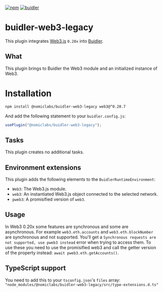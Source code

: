 [![npm](https://img.shields.io/npm/v/@nomiclabs/buidler-web3-legacy.svg)](https://www.npmjs.com/package/@nomiclabs/buidler-web3-legacy)
[![buidler](https://buidler.dev/buidler-plugin-badge.svg?1)](https://buidler.dev)

# buidler-web3-legacy

This plugin integrates [Web3.js](https://github.com/ethereum/web3.js) `0.20x` into [Buidler](http://getbuidler.com).

## What

This plugin brings to Buidler the Web3 module and an initialized instance of Web3.

# Installation

```bash
npm install @nomiclabs/buidler-web3-legacy web3@^0.20.7
```

And add the following statement to your `buidler.config.js`:

```js
usePlugin("@nomiclabs/buidler-web3-legacy");
```

## Tasks

This plugin creates no additional tasks.

## Environment extensions

This plugin adds the following elements to the `BuidlerRuntimeEnvironment`:

- `Web3`: The Web3.js module.
- `web3`: An instantiated Web3.js object connected to the selected network.
- `pweb3`: A promisified version of `web3`.

## Usage

In Web3 0.20x some features are synchronous and some are asynchronous. For example `web3.eth.accounts` and `web3.eth.blockNumber` are synchronous and not supported. You'll get a `Synchronous requests are not supported, use pweb3 instead` error when trying to access them. To use these you need to use the promisified web3 and call the getter version of the property instead: `await pweb3.eth.getAccounts()`.

## TypeScript support

You need to add this to your `tsconfig.json`'s `files` array: `"node_modules/@nomiclabs/buidler-web3-legacy/src/type-extensions.d.ts"`
